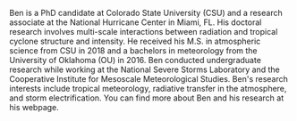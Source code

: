 Ben is a PhD candidate at Colorado State University (CSU) and a research associate at the National Hurricane Center in Miami, FL. His doctoral research involves multi-scale interactions between radiation and tropical cyclone structure and intensity. He received his M.S. in atmospheric science from CSU in 2018 and a bachelors in meteorology from the University of Oklahoma (OU) in 2016. Ben conducted undergraduate research while working at the National Severe Storms Laboratory and the Cooperative Institute for Mesoscale Meteorological Studies. Ben's research interests include tropical meteorology, radiative transfer in the atmosphere, and storm electrification. You can find more about Ben and his research at his webpage.
